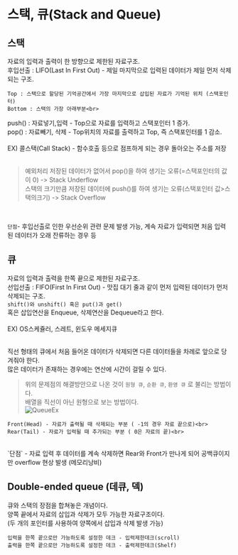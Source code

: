 # 스택, 큐(Stack and Queue)
## 스택
자료의 입력과 출력이 한 방향으로 제한된 자료구조.<br>
후입선출 : LIFO(Last In First Out) - 제일 마지막으로 입력된 데이터가 제일 먼저 삭제되는 구조.<br>
```
Top : 스택으로 할당된 기억공간에서 가장 마지막으로 삽입된 자료가 기억된 위치 (스택포인터)
Bottom : 스택의 가장 아래부분<br>
```
push() : 자료넣기,입력 - Top으로 자료를 입력하고 스택포인터 1 증가.<br>
pop() : 자료빼기, 삭제 - Top위치의 자료를 출력하고 Top, 즉 스택포인터를 1 감소.<br>
<br>
EX) 콜스택(Call Stack) - 함수호출 등으로 점프하게 되는 경우 돌아오는 주소를 저장<br><br>

>예외처리
저장된 데이터가 없어서 pop()을 하여 생기는 오류(=스택포인터의 값이 0) -> Stack Underflow<br>
스택의 크기만큼 저장된 데이터에 push()를 하여 생기는 오류(스택포인터 값>스택의크기) -> Stack Overflow

<br>

`단점`- 후입선출로 인한 우선순위 관련 문제 발생 가능, 계속 자료가 입력되면 처음 입력된 데이터가 오래 잔류하는 경우 등<br>


## 큐
자료의 입력과 출력을 한쪽 끝으로 제한된 자료구조.<br>
선입선출 : FIFO(First In First Out) - 맛집 대기 줄과 같이 먼저 입력된 데이터가 먼저 삭제되는 구조.<br>
`shift()와 unshift() 혹은 put()과 get()`<br>
혹은 삽입연산을 Enqueue, 삭제연산을 Dequeue라고 한다.<br><br>
EX) OS스케쥴러, 스레트, 윈도우 메세지큐<br><br>

직선 형태의 큐에서 처음 들어온 데이터가 삭제되면 다른 데이터들을 차례로 앞으로 당겨줘야 한다.<br>
많은 데이터가 존재하는 경우에는 연산에 시간이 걸릴 수 있다.<br>


>위의 문제점의 해결방안으로 나온 것이 `원형 큐`, `순환 큐`, `환영 큐` 로 불리는 방법이다.<br>
배열을 직선이 아닌 원형으로 보는 방법이다.<br>
![QueueEx](https://raw.githubusercontent.com/WonjeongPark/whatIThink/0168aefa77a81c2ebceb4cd0d1c6d5ab4183488e/%EC%9B%90%ED%98%95_%ED%81%90.png)

```
Front(Head) - 자료가 출력될 때 삭제되는 부분 ( -1의 경우 자료 끝으로)<br>
Rear(Tail) - 자료가 입력될 때 추가되는 부분 ( 0은 자료의 끝)<br>
```

<br>
`단점` - 자료 입력 후 데이터를 계속 삭제하면 Rear와 Front가 만나게 되어 공백큐이지만 overflow 현상 발생 (메모리낭비)

## Double-ended queue (데큐, 덱)
큐와 스택의 장점을 합쳐놓은 개념이다.<br>
양쪽 끝에서 자료의 삽입과 삭제가 모두 가능한 자료구조이다.<br>
(두 개의 포인터를 사용하여 양쪽에서 삽입과 삭제 발생 가능)<br>
```
입력을 한쪽 끝으로만 가능하도록 설정한 데크 - 입력제한데크(scroll)
출력을 한쪽 끝으로만 가능하도록 설정한 데크 - 출력제한데크(Shelf)
```
